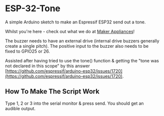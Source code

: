 # ESP-32-Tone
A simple Arduino sketch to make an Espressif ESP32 send out a tone.

Whilst you're here - check out what we do at [Maker Appliances](https://makerappliances.com)!

The buzzer needs to have an external drive (internal drive buzzers generally create a single pitch).  The positive input to the buzzer also needs to be fixed to GPIO25 or 26.

Assisted after having tried to use the tone() function & getting the "tone was not declared in this scope" by this answer [https://github.com/espressif/arduino-esp32/issues/1720](https://github.com/espressif/arduino-esp32/issues/1720).

## How To Make The Script Work

Type 1, 2 or 3 into the serial monitor & press send.  You should get an audible output.
